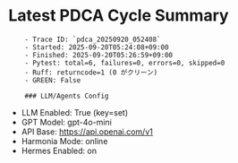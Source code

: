 # Latest PDCA Cycle Summary

        - Trace ID: `pdca_20250920_052408`
        - Started: 2025-09-20T05:24:08+09:00
        - Finished: 2025-09-20T05:26:59+09:00
        - Pytest: total=6, failures=0, errors=0, skipped=0
        - Ruff: returncode=1 (0 がクリーン)
        - GREEN: False

        ### LLM/Agents Config
- LLM Enabled: True  (key=set)
- GPT Model: gpt-4o-mini
- API Base: https://api.openai.com/v1
- Harmonia Mode: online
- Hermes Enabled: on
